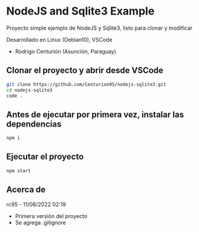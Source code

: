 # NodeJS and Sqlite3 Example
Proyecto simple ejemplo de NodeJS y Sqlite3, listo para clonar y modificar

Desarrollado en Linux (Debian10), VSCode

- Rodrigo Centurión
(Asunción, Paraguay)

## Clonar el proyecto y abrir desde VSCode
```sh
git clone https://github.com/Centurion95/nodejs-sqlite3.git
cd nodejs-sqlite3
code .
```

## Antes de ejecutar por primera vez, instalar las dependencias
```sh
npm i
```

## Ejecutar el proyecto
```sh
npm start
```


## Acerca de
rc95 - 11/08/2022 02:19
- Primera versión del proyecto
- Se agrega .gitignore